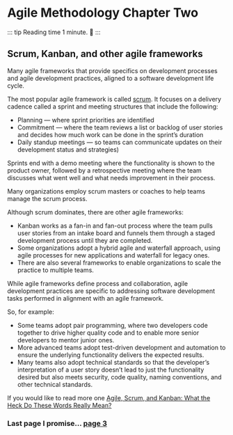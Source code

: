 # Agile Methodology Chapter Two

::: tip
Reading time 1 minute. :clap:
:::

## Scrum, Kanban, and other agile frameworks

Many agile frameworks that provide specifics on development processes and agile development practices, aligned to a software development life cycle.

The most popular agile framework is called [scrum](https://www.scrum.org/resources/what-is-scrum). It focuses on a delivery cadence called a sprint and meeting structures that include the following:

- Planning — where sprint priorities are identified
- Commitment — where the team reviews a list or backlog of user stories and decides how much work can be done in the sprint’s duration 
- Daily standup meetings — so teams can communicate updates on their development status and strategies)

Sprints end with a demo meeting where the functionality is shown to the product owner, followed by a retrospective meeting where the team discusses what went well and what needs improvement in their process.

Many organizations employ scrum masters or coaches to help teams manage the scrum process.

Although scrum dominates, there are other agile frameworks:

- Kanban works as a fan-in and fan-out process where the team pulls user stories from an intake board and funnels them through a staged development process until they are completed.
- Some organizations adopt a hybrid agile and waterfall approach, using agile processes for new applications and waterfall for legacy ones.
- There are also several frameworks to enable organizations to scale the practice to multiple teams.

While agile frameworks define process and collaboration, agile development practices are specific to addressing software development tasks performed in alignment with an agile framework.

So, for example:

- Some teams adopt pair programming, where two developers code together to drive higher quality code and to enable more senior developers to mentor junior ones.
- More advanced teams adopt test-driven development and automation to ensure the underlying functionality delivers the expected results.
- Many teams also adopt technical standards so that the developer’s interpretation of a user story doesn’t lead to just the functionality desired but also meets security, code quality, naming conventions, and other technical standards.

If you would like to read more one [Agile, Scrum, and Kanban: What the Heck Do These Words Really Mean?](https://www.toptal.com/project-managers/technical/agile-scrum-kanban-what-do-they-mean)

### Last page I promise... [page 3](./agile-3.md)